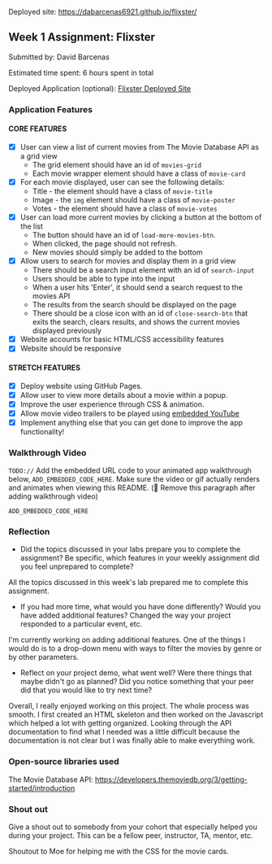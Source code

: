 Deployed site: https://dabarcenas6921.github.io/flixster/

## Week 1 Assignment: Flixster

Submitted by: David Barcenas

Estimated time spent: 6 hours spent in total

Deployed Application (optional): [Flixster Deployed Site](https://dabarcenas6921.github.io/flixster/)

### Application Features

#### CORE FEATURES

- [x] User can view a list of current movies from The Movie Database API as a grid view
  - The grid element should have an id of `movies-grid`
  - Each movie wrapper element should have a class of `movie-card`
- [x] For each movie displayed, user can see the following details:
  - Title - the element should have a class of `movie-title`
  - Image - the `img` element should have a class of `movie-poster`
  - Votes - the element should have a class of `movie-votes`
- [x] User can load more current movies by clicking a button at the bottom of the list
  - The button should have an id of `load-more-movies-btn`.
  - When clicked, the page should not refresh.
  - New movies should simply be added to the bottom
- [x] Allow users to search for movies and display them in a grid view
  - There should be a search input element with an id of `search-input`
  - Users should be able to type into the input
  - When a user hits 'Enter', it should send a search request to the movies API
  - The results from the search should be displayed on the page
  - There should be a close icon with an id of `close-search-btn` that exits the search, clears results, and shows the current movies displayed previously
- [x] Website accounts for basic HTML/CSS accessibility features
- [x] Website should be responsive

#### STRETCH FEATURES

- [x] Deploy website using GitHub Pages. 
- [x] Allow user to view more details about a movie within a popup.
- [x] Improve the user experience through CSS & animation.
- [x] Allow movie video trailers to be played using [embedded YouTube](https://support.google.com/youtube/answer/171780?hl=en)
- [x] Implement anything else that you can get done to improve the app functionality!

### Walkthrough Video

`TODO://` Add the embedded URL code to your animated app walkthrough below, `ADD_EMBEDDED_CODE_HERE`. Make sure the video or gif actually renders and animates when viewing this README. (🚫 Remove this paragraph after adding walkthrough video)

`ADD_EMBEDDED_CODE_HERE`

### Reflection

* Did the topics discussed in your labs prepare you to complete the assignment? Be specific, which features in your weekly assignment did you feel unprepared to complete?

All the topics discussed in this week's lab prepared me to complete this assignment.

* If you had more time, what would you have done differently? Would you have added additional features? Changed the way your project responded to a particular event, etc.
  
I'm currently working on adding additional features. One of the things I would do is to a drop-down menu with ways to filter the movies by genre or by other parameters.

* Reflect on your project demo, what went well? Were there things that maybe didn't go as planned? Did you notice something that your peer did that you would like to try next time?

Overall, I really enjoyed working on this project. The whole process was smooth. I first created an HTML skeleton and then worked on the Javascript which helped a lot with getting organized. Looking through the API documentation to find what I needed was a little difficult because the documentation is not clear but I was finally able to make everything work.

### Open-source libraries used

The Movie Database API: https://developers.themoviedb.org/3/getting-started/introduction

### Shout out

Give a shout out to somebody from your cohort that especially helped you during your project. This can be a fellow peer, instructor, TA, mentor, etc.

Shoutout to Moe for helping me with the CSS for the movie cards.
